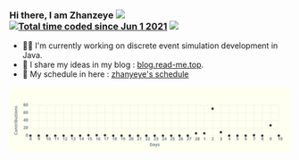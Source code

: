 ### Hi there, I am Zhanzeye  <img src="https://user-images.githubusercontent.com/5679180/79618120-0daffb80-80be-11ea-819e-d2b0fa904d07.gif" width="27px"> &ensp; <a  href="https://wakatime.com/@5e21ac77-6ea6-4a5d-a8ca-f57ccedd5a0e"><img  src="https://wakatime.com/badge/user/5e21ac77-6ea6-4a5d-a8ca-f57ccedd5a0e.svg" alt="Total time coded since Jun 1 2021" /></a> <img  src="https://visitor-badge.laobi.icu//badge?page_id=zhanyeye" />

- 👨‍💻 I'm currently working on discrete event simulation development in Java.
- 🔭 I share my ideas in my blog : [blog.read-me.top](https://blog.read-me.top).
- 🎃 My schedule in here : [zhanyeye's schedule](https://github.com/users/zhanyeye/projects/4/views/1)
<!-- <details>
 <summary> 😇 <b>My Github Stats</b>: </summary>
 <br/>
 
  <img align="center" height="130px" src="https://github-readme-stats.vercel.app/api?username=zhanyeye&count_private=true&hide=issues&line_height=24" />
  <img align="center" height="130px" src="https://github-readme-stats.vercel.app/api/top-langs/?username=zhanyeye&layout=compact" />
 
</details> -->

![zhanyeye's github activity graph](https://raw.githubusercontent.com/zhanyeye/zhanyeye/output/github-graph.svg)

<!-- Here are some ideas to get you started:

- 🔭 I’m currently working on ...
- 🌱 I’m currently learning ...
- 👯 I’m looking to collaborate on ...
- 🤔 I’m looking for help with ...
- 💬 Ask me about ...
- 📫 How to reach me: ...
- 😄 Pronouns: ...
- ⚡ Fun fact: ... -->
